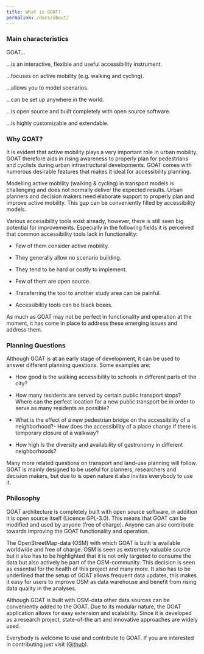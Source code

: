 ```yaml
---
title: What is GOAT?
permalink: /docs/about/
---
```


### Main characteristics

GOAT...

...is an interactive, flexible and useful accessibility instrument.

...focuses on active mobility (e.g. walking and cycling).

...allows you to model scenarios.

...can be set up anywhere in the world.

...is open source and built completely with open source software.

...is highly customizable and extendable.

### Why GOAT?

It is evident that active mobility plays a very important role in urban mobility. GOAT therefore aids in rising awareness to properly plan for pedestrians and cyclists during urban infrastructural developments. GOAT comes with numerous desirable features that makes it ideal for accessibility planning.

Modelling active mobility (walking & cycling) in transport models is challenging and does not normally deliver the expected results. Urban planners and decision makers need elaborate support to properly plan and improve active mobility. This gap can be conveniently filled by accessibility models.

Various accessibility tools exist already, however, there is still seen big potential for improvements. Especially in the following fields it is perceived that common accessibility tools lack in functionality:

- Few of them consider active mobility.

- They generally allow no scenario building.

- They tend to be hard or costly to implement.

- Few of them are open source.

- Transferring the tool to another study area can be painful.

- Accessibility tools can be black boxes.

As much as GOAT may not be perfect in functionality and operation at the moment, it has come in place to address these emerging issues and address them.

### Planning Questions

Although GOAT is at an early stage of development, it can be used to answer different planning questions. Some examples are:

- How good is the walking accessibility to schools in different parts of the city?

- How many residents are served by certain public transport stops? Where can the perfect location for a new public transport be in order to serve as many residents as possible?

- What is the effect of a new pedestrian bridge on the accessibility of a neighborhood?- How does the accessibility of a place change if there is temporary closure of a walkway?

- How high is the diversity and availability of gastronomy in different neighborhoods?

Many more related questions on transport and land-use planning will follow. GOAT is mainly designed to be useful for planners, researchers and decision makers, but due to is open nature it also invites everybody to use it.

### Philosophy

GOAT architecture is completely built with open source software, in addition it is open source itself (Licence GPL-3.0). This means that GOAT can be modified and used by anyone (free of charge). Anyone can also contribute towards improving the GOAT functionality and operation.

The OpenStreetMap-data (OSM) with which GOAT is built is available worldwide and free of charge. OSM is seen as extremely valuable source but it also has to be highlighted that it is not only targeted to consume the data but also actively be part of the OSM-community. This decision is seen as essential for the health of this project and many more. It also has to be underlined that the setup of GOAT allows frequent data updates, this makes it easy for users to improve OSM as data warehouse and benefit from rising data quality in the analyses. 

Although GOAT is built with OSM-data other data sources can be conveniently added to the GOAT.
Due to its modular nature, the GOAT application allows for easy extension and scalability. Since it is developed as a research project, state-of-the art and innovative approaches are widely used.

Everybody is welcome to use and contribute to GOAT. If you are interested in contributing just visit ([Github](https://github.com/EPajares/goat.git)).